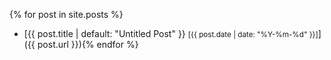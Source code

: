 {% for post in site.posts %}
- [{{ post.title | default: "Untitled Post" }} <small>[<time>{{ post.date | date: "%Y-%m-%d" }}</time>]</small>]({{ post.url }}){% endfor %}
